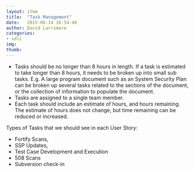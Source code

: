 ```yaml
---
layout: item
title:  "Task Management"
date:   2015-06-14 16:54:46
author: David Larrimore
categories:
- sdlc
img: 
thumb: 
---
```



* Tasks should be no longer than 8 hours in length. If a task is estimated to take longer than 8 hours, it needs to be broken up into small sub tasks. E.g. A large program document such as an System Security Plan can be broken up several tasks related to the sections of the document, or the collection of information to populate the document.
* Tasks are assigned to a single team member.
* Each task should include an estimate of hours, and hours remaining. The estimate of hours does not change, but time remaining can be reduced or increased. 

Types of Tasks that we should see in each User Story:

* Fortify Scans, 
* SSP Updates, 
* Test Case Development and Execution
* 508 Scans
* Subversion check-in


